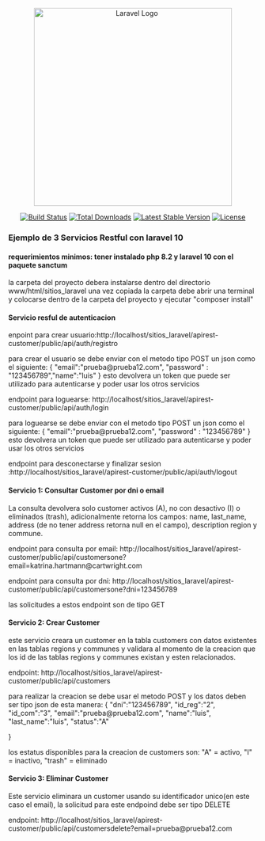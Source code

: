 <p align="center"><a href="https://laravel.com" target="_blank"><img src="https://raw.githubusercontent.com/laravel/art/master/logo-lockup/5%20SVG/2%20CMYK/1%20Full%20Color/laravel-logolockup-cmyk-red.svg" width="400" alt="Laravel Logo"></a></p>

<p align="center">
<a href="https://github.com/laravel/framework/actions"><img src="https://github.com/laravel/framework/workflows/tests/badge.svg" alt="Build Status"></a>
<a href="https://packagist.org/packages/laravel/framework"><img src="https://img.shields.io/packagist/dt/laravel/framework" alt="Total Downloads"></a>
<a href="https://packagist.org/packages/laravel/framework"><img src="https://img.shields.io/packagist/v/laravel/framework" alt="Latest Stable Version"></a>
<a href="https://packagist.org/packages/laravel/framework"><img src="https://img.shields.io/packagist/l/laravel/framework" alt="License"></a>
</p>

<h3> Ejemplo de 3 Servicios Restful con laravel 10 </h3>
<h4>requerimientos minimos: tener instalado php 8.2 y laravel 10 con el paquete sanctum</h4>
<p>la carpeta del proyecto debera instalarse dentro del directorio www/html/sitios_laravel una vez copiada la carpeta debe abrir una terminal y colocarse dentro de la carpeta del proyecto y ejecutar "composer install" </p>
<h4>Servicio resful de autenticacion</h4>
<p>enpoint para crear usuario:http://localhost/sitios_laravel/apirest-customer/public/api/auth/registro</p>
<p>para crear el usuario se debe enviar con el metodo tipo POST un json como el siguiente:
	{
    	"email":"prueba@prueba12.com", "password" : "123456789","name":"luis"
	}
	esto devolvera un token que puede ser utilizado para autenticarse y poder usar los otros servicios
</p>
<p>endpoint para loguearse: http://localhost/sitios_laravel/apirest-customer/public/api/auth/login</p>
<p>para loguearse se debe enviar con el metodo tipo POST un json como el siguiente:
	{
    	"email":"prueba@prueba12.com", "password" : "123456789"
	}
	esto devolvera un token que puede ser utilizado para autenticarse y poder usar los otros servicios
</p>
<p>endpoint para desconectarse y finalizar sesion :http://localhost/sitios_laravel/apirest-customer/public/api/auth/logout </p>

<h4>Servicio 1: Consultar Customer por dni o email</h4>
<p>La consulta devolvera solo customer activos (A), no con desactivo (I) o
eliminados (trash), adicionalmente retorna los campos: name, last_name, address (de
no tener address retorna null en el campo), description region y commune.</p>
<p>endpoint para consulta por email: http://localhost/sitios_laravel/apirest-customer/public/api/customersone?email=katrina.hartmann@cartwright.com </p>
<p>endpoint para consulta por dni: http://localhost/sitios_laravel/apirest-customer/public/api/customersone?dni=123456789 </p>
<p>las solicitudes a estos endpoint son de tipo GET</p>
<h4>Servicio 2: Crear Customer</h4>
<p>este servicio creara un customer en la tabla customers con datos existentes en las tablas regions y communes y validara al momento de la creacion que los id de las tablas regions y communes existan y esten relacionados.</p>
<p>endpoint: http://localhost/sitios_laravel/apirest-customer/public/api/customers</p>
<p>para realizar la creacion se debe usar el metodo POST y los datos deben ser tipo json de esta manera: 
{
	    "dni":"123456789",
	    "id_reg":"2",
	    "id_com":"3", 
	    "email":"prueba@prueba12.com",
	    "name":"luis",
	    "last_name":"luis",
	    "status":"A"

}
</p>
<p>los estatus disponibles para la creacion de customers son: "A" = activo, "I" = inactivo, "trash" = eliminado</p>
<h4>Servicio 3: Eliminar Customer</h4>
<p>Este servicio eliminara un customer usando su identificador unico(en este caso el email), la solicitud para este endpoind debe ser tipo DELETE</p>
<p>endpoint: http://localhost/sitios_laravel/apirest-customer/public/api/customersdelete?email=prueba@prueba12.com</p>


